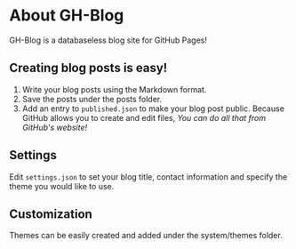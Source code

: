 About GH-Blog
=============

GH-Blog is a databaseless blog site for GitHub Pages!  

Creating blog posts is easy!
----------------------------
1. Write your blog posts using the Markdown format.
2. Save the posts under the posts folder.
3. Add an entry to `published.json` to make your blog post public.
Because GitHub allows you to create and edit files, *You can do all that from GitHub's website!*

Settings
--------
Edit `settings.json` to set your blog title, contact information and specify the theme you would like to use.

Customization
-------------
Themes can be easily created and added under the system/themes folder.  
